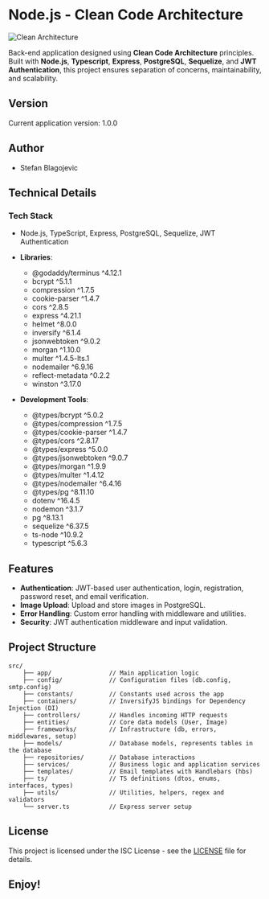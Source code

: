 # Node.js - Clean Code Architecture

![Clean Architecture](https://i.ibb.co/S0MQVFN/68747470733a2f2f626c6f672e636c65616e636f6465722e636f6d2f756e636c652d626f622f696d616765732f323031322d.jpg)

Back-end application designed using **Clean Code Architecture** principles. Built with **Node.js**, **Typescript**, **Express**, **PostgreSQL**, **Sequelize**, and **JWT Authentication**, this project ensures separation of concerns, maintainability, and scalability.

## Version
Current application version: 1.0.0

## Author
- Stefan Blagojevic

## Technical Details

### Tech Stack
- Node.js, TypeScript, Express, PostgreSQL, Sequelize, JWT Authentication

- **Libraries**:
    - @godaddy/terminus ^4.12.1
    - bcrypt ^5.1.1
    - compression ^1.7.5
    - cookie-parser ^1.4.7
    - cors ^2.8.5
    - express ^4.21.1
    - helmet ^8.0.0
    - inversify ^6.1.4
    - jsonwebtoken ^9.0.2
    - morgan ^1.10.0
    - multer ^1.4.5-lts.1
    - nodemailer ^6.9.16
    - reflect-metadata ^0.2.2
    - winston ^3.17.0

- **Development Tools**:
    - @types/bcrypt ^5.0.2
    - @types/compression ^1.7.5
    - @types/cookie-parser ^1.4.7
    - @types/cors ^2.8.17
    - @types/express ^5.0.0
    - @types/jsonwebtoken ^9.0.7
    - @types/morgan ^1.9.9
    - @types/multer ^1.4.12
    - @types/nodemailer ^6.4.16
    - @types/pg ^8.11.10
    - dotenv ^16.4.5
    - nodemon ^3.1.7
    - pg ^8.13.1
    - sequelize ^6.37.5
    - ts-node ^10.9.2
    - typescript ^5.6.3

## Features
- **Authentication**: JWT-based user authentication, login, registration, password reset, and email verification.
- **Image Upload**: Upload and store images in PostgreSQL.
- **Error Handling**: Custom error handling with middleware and utilities.
- **Security**: JWT authentication middleware and input validation.

## Project Structure
```
src/ 
    ├── app/                // Main application logic 
    ├── config/             // Configuration files (db.config, smtp.config) 
    ├── constants/          // Constants used across the app 
    ├── containers/         // InversifyJS bindings for Dependency Injection (DI)
    ├── controllers/        // Handles incoming HTTP requests 
    ├── entities/           // Core data models (User, Image) 
    ├── frameworks/         // Infrastructure (db, errors, middlewares, setup)
    ├── models/             // Database models, represents tables in the database
    ├── repositories/       // Database interactions 
    ├── services/           // Business logic and application services 
    ├── templates/          // Email templates with Handlebars (hbs)
    ├── ts/                 // TS definitions (dtos, enums, interfaces, types)
    ├── utils/              // Utilities, helpers, regex and validators
    └── server.ts           // Express server setup
```

## License
This project is licensed under the ISC License - see the [LICENSE](LICENSE) file for details.

## Enjoy!